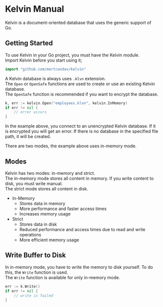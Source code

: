 # Kelvin Manual

Kelvin is a document-oriented database that uses the generic support of Go.


## Getting Started

To use Kelvin in your Go project, you must have the Kelvin module. \
Import Kelvin before you start using it;

```go
import "github.com/mertcandav/kelvin"
```

A Kelvin database is always uses ``.klvn`` extension. \
The ``Open`` or ``OpenSafe`` functions are used to create or use an existing Kelvin database. \
The ``OpenSafe`` function is recommended if you want to encrypt the database.

```go
k, err := kelvin.Open("employees.klvn", kelvin.InMemory)
if err != nil {
    // error occurs
}
```

In the example above, you connect to an unencrypted Kelvin database.
If it is encrypted you will get an error.
If there is no database in the specified file path, it will be created.

There are two modes, the example above uses in-memory mode.

## Modes

Kelvin has two modes: in-memory and strict. \
The in-memory mode stores all content in memory. If you write content to disk, you must write manual. \
The strict mode stores all content in disk.

- In-Memory
  - Stores data in memory
  - More performance and faster access times
  - Increases memory usage
- Strict
  - Stores data in disk
  - Reduced performance and access times due to read and write operations
  - More efficient memory usage

## Write Buffer to Disk
In in-memory mode, you have to write the memory to disk yourself. To do this, the ``Write`` function is used. \
The ``Write`` function is available for only in-memory mode.

```go
err := k.Write()
if err != nil {
    // write is failed
}
```

